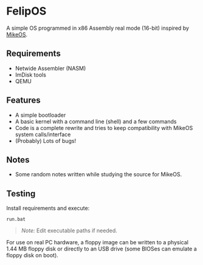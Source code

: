 # FelipOS

A simple OS programmed in x86 Assembly real mode (16-bit) inspired by [MikeOS](http://mikeos.sourceforge.net/).

## Requirements

- Netwide Assembler (NASM)
- ImDisk tools
- QEMU

## Features

- A simple bootloader
- A basic kernel with a command line (shell) and a few commands
- Code is a complete rewrite and tries to keep compatibility with MikeOS system calls/interface
- (Probably) Lots of bugs!

## Notes

- Some random notes written while studying the source for MikeOS.

## Testing

Install requirements and execute:

```
run.bat
```

> *Note:* Edit executable paths if needed.

For use on real PC hardware, a floppy image can be written to a physical 1.44 MB floppy disk or directly to an USB drive (some BIOSes can emulate a floppy disk on boot).

